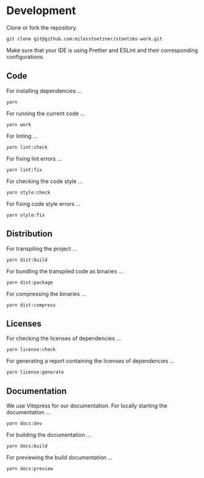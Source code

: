 # Development

Clone or fork the repository.

```shell
git clone git@github.com:milesstoetzner/stoetzms-work.git
```

Make sure that your IDE is using Prettier and ESLint and their corresponding configurations.

## Code

For installing dependencies ...

```shell
yarn
```

For running the current code ...

```shell
yarn work
```

For linting ...

```shell
yarn lint:check
```

For fixing lint errors ...

```shell
yarn lint:fix
```

For checking the code style ...

```shell
yarn style:check
```

For fixing code style errors ...

```shell
yarn style:fix
```

## Distribution

For transpiling the project ...

```shell
yarn dist:build
```

For bundling the transpiled code as binaries ...

```shell
yarn dist:package
```

For compressing the binaries ...

```shell
yarn dist:compress
```

## Licenses

For checking the licenses of dependencies ...

```shell
yarn license:check
```

For generating a report containing the licenses of dependencies ...

```shell
yarn license:generate
```

## Documentation

We use Vitepress for our documentation. For locally starting the documentation ...

```shell
yarn docs:dev
```

For building the documentation ...

```shell
yarn docs:build
```

For previewing the build documentation ...

```shell
yarn docs:preview
```
